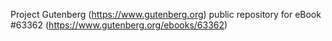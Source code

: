 Project Gutenberg (https://www.gutenberg.org) public repository for
eBook #63362 (https://www.gutenberg.org/ebooks/63362)
